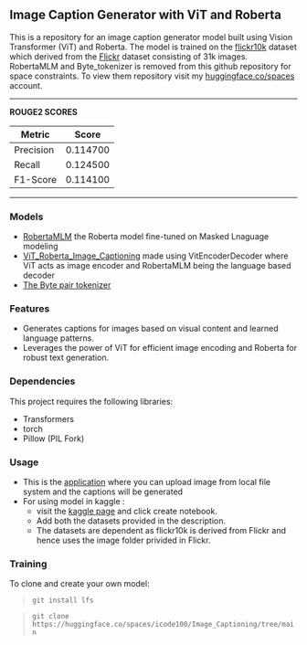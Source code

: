 ## Image Caption Generator with ViT and Roberta

This is a repository for an image caption generator model built using Vision Transformer (ViT) and Roberta. The model is trained on the [flickr10k](https://www.kaggle.com/datasets/icode100/flickr-10k) dataset which derived from the [Flickr](https://www.kaggle.com/datasets/hsankesara/flickr-image-dataset) dataset consisting of 31k images. RobertaMLM and Byte_tokenizer is removed from this github repository for space constraints. To view them repository visit my [huggingface.co/spaces](https://huggingface.co/spaces/icode100/Image_Captioning/tree/main) account.

---
**ROUGE2 SCORES**

| Metric | Score |
|---|---|
| Precision | 0.114700 |
| Recall | 0.124500 |
| F1-Score | 0.114100 |

---

### Models

* [RobertaMLM](https://www.kaggle.com/models/icode100/robertamlm) the Roberta model fine-tuned on Masked Lnaguage modeling
* [ViT_Roberta_Image_Captioning](https://www.kaggle.com/models/icode100/vit_roberta_image_captioning) made using VitEncoderDecoder where ViT acts as image encoder and RobertaMLM being the language based decoder
* [The Byte pair tokenizer](https://www.kaggle.com/models/icode100/byte_tokenizer) 

### Features

* Generates captions for images based on visual content and learned language patterns.
* Leverages the power of ViT for efficient image encoding and Roberta for robust text generation.

### Dependencies

This project requires the following libraries:

* Transformers
* torch
* Pillow (PIL Fork)


### Usage

* This is the [application](https://huggingface.co/spaces/icode100/Image_Captioning) where you can upload image from local file system and the captions will be generated
* For using model in kaggle :
  * visit the [kaggle page](https://www.kaggle.com/models/icode100/vit_roberta_image_captioning) and click create notebook.
  * Add both the datasets provided in the description.
  * The datasets are dependent as flickr10k is derived from Flickr and hence uses the image folder privided in Flickr.
  

### Training

To clone and create your own model:
> `git install lfs`

> `git clone https://huggingface.co/spaces/icode100/Image_Captioning/tree/main`


